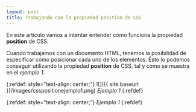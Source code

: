 ```yaml
---
layout: post
title: Trabajando con la propiedad position de CSS
---
```

En este artículo vamos a intentar entender cómo funciona la propiedad __position__ de CSS.

Cuando trabajamos con un documento HTML, tenemos la posibilidad de especificar cómo posicionar cada uno de los elementos. Ésto lo podemos conseguir utilizando la propiedad __position__ de CSS, tal y como se muestra en el _ejemplo 1_.

{:refdef: style="text-align: center;"}
![]({{ site.baseurl }}/images/csspositionejemplo1.png)
_Ejemplo 1_
{:refdef}

{:refdef: style="text-align: center;"}
_Ejemplo 1_
{:refdef}
